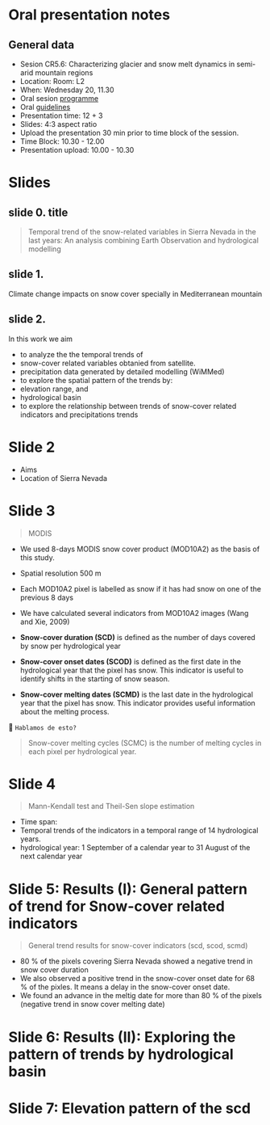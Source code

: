 # Oral presentation notes

## General data 
* Sesion CR5.6: Characterizing glacier and snow melt dynamics in semi-arid mountain regions 
* Location: Room: L2 
* When: Wednesday 20, 11.30
* Oral sesion [programme](http://meetingorganizer.copernicus.org/EGU2016/orals/21476) 
* Oral [guidelines](http://egu2016.eu/guidelines/presenter_guidelines_oral.html) 
* Presentation time: 12 + 3 
* Slides: 4:3 aspect ratio 
* Upload the presentation 30 min prior to time block of the session. 
 * Time Block: 10.30 - 12.00 
 * Presentation upload: 10.00 - 10.30 

# Slides 

## slide 0. title 

> Temporal trend of the snow-related variables in Sierra Nevada in the last years: An analysis combining Earth Observation and hydrological modelling 

## slide 1. 
Climate change impacts on snow cover specially in Mediterranean mountain 

## slide 2. 
In this work we aim
* to analyze the the temporal trends of 
 * snow-cover related variables obtanied from satellite. 
 * precipitation data generated by detailed modelling (WiMMed)
* to explore the spatial pattern of the trends by:
 * elevation range, and 
 * hydrological basin 
* to explore the relationship between trends of snow-cover related indicators and precipitations trends 





# Slide 2
* Aims 
* Location of Sierra Nevada 

# Slide 3
> MODIS 

* We used 8-days MODIS snow cover product (MOD10A2) as the basis of this study. 
 * Spatial resolution 500 m 
 * Each MOD10A2 pixel is labelled as snow if it has had snow on one of the previous 8 days
 
* We have calculated several indicators from MOD10A2 images (Wang and Xie, 2009)
 * **Snow-cover duration (SCD)** is defined as the number of days covered by snow per hydrological year
 * **Snow-cover onset dates (SCOD)** is defined as the first date in the hydrological year that the pixel has snow. This indicator is useful to identify shifts in the starting of snow season.
 * **Snow-cover melting dates (SCMD)** is the last date in the hydrological year that the pixel has snow. This indicator provides useful information about the melting process.

:red_circle: `Hablamos de esto?`
> Snow-cover melting cycles (SCMC) is the number of melting cycles in each pixel per hydrological year.





# Slide 4 
> Mann-Kendall test and Theil-Sen slope estimation 

* Time span: 
 * Temporal trends of the indicators in a temporal range of 14 hydrological years.
 * hydrological year: 1 September of a calendar year to 31 August of the next calendar year 



# Slide 5: Results (I): General pattern of trend for Snow-cover related indicators
> General trend results for snow-cover indicators (scd, scod, scmd) 

* 80 % of the pixels covering Sierra Nevada showed a negative trend in snow cover duration 
* We also observed a positive trend in the snow-cover onset date for 68 % of the pixles. It means a delay in the snow-cover onset date. 
* We found an advance in the meltig date for more than 80 % of the pixels (negative trend in snow cover melting date)

# Slide 6: Results (II): Exploring the pattern of trends by hydrological basin



# Slide 7: Elevation pattern of the scd 




